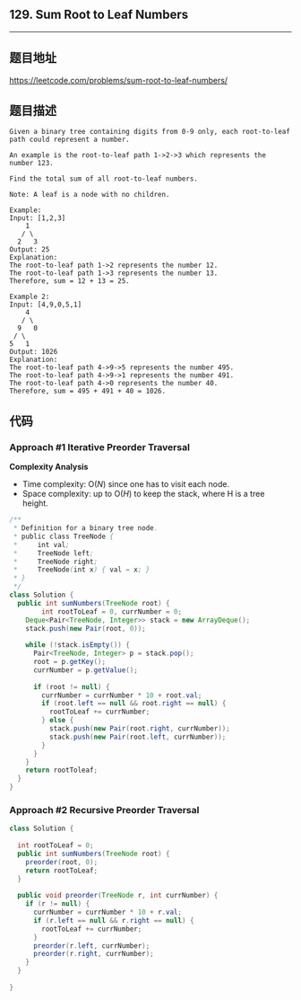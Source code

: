 ## 129. Sum Root to Leaf Numbers

----
## 题目地址

https://leetcode.com/problems/sum-root-to-leaf-numbers/

## 题目描述
```
Given a binary tree containing digits from 0-9 only, each root-to-leaf path could represent a number.

An example is the root-to-leaf path 1->2->3 which represents the number 123.

Find the total sum of all root-to-leaf numbers.

Note: A leaf is a node with no children.

Example:
Input: [1,2,3]
    1
   / \
  2   3
Output: 25
Explanation:
The root-to-leaf path 1->2 represents the number 12.
The root-to-leaf path 1->3 represents the number 13.
Therefore, sum = 12 + 13 = 25.

Example 2:
Input: [4,9,0,5,1]
    4
   / \
  9   0
 / \
5   1
Output: 1026
Explanation:
The root-to-leaf path 4->9->5 represents the number 495.
The root-to-leaf path 4->9->1 represents the number 491.
The root-to-leaf path 4->0 represents the number 40.
Therefore, sum = 495 + 491 + 40 = 1026.
```

## 代码

### Approach #1 Iterative Preorder Traversal

**Complexity Analysis**

- Time complexity: O(*N*) since one has to visit each node.
- Space complexity: up to O(*H*) to keep the stack, where H is a tree height.

```java
/**
 * Definition for a binary tree node.
 * public class TreeNode {
 *     int val;
 *     TreeNode left;
 *     TreeNode right;
 *     TreeNode(int x) { val = x; }
 * }
 */
class Solution {
  public int sumNumbers(TreeNode root) {
		int rootToLeaf = 0, currNumber = 0;
    Deque<Pair<TreeNode, Integer>> stack = new ArrayDeque();
    stack.push(new Pair(root, 0));
    
    while (!stack.isEmpty()) {
      Pair<TreeNode, Integer> p = stack.pop();
      root = p.getKey();
      currNumber = p.getValue();
      
      if (root != null) {
        currNumber = currNumber * 10 + root.val;
        if (root.left == null && root.right == null) {
          rootToLeaf += currNumber;
        } else {
          stack.push(new Pair(root.right, currNumber));
          stack.push(new Pair(root.left, currNumber));
        }
      }
    }
    return rootToleaf;
  }
}
```

### Approach #2 Recursive Preorder Traversal

```java
class Solution {
  
  int rootToLeaf = 0;
  public int sumNumbers(TreeNode root) {
    preorder(root, 0);
    return rootToLeaf;
  }
  
  public void preorder(TreeNode r, int currNumber) {
    if (r != null) {
      currNumber = currNumber * 10 + r.val;
      if (r.left == null && r.right == null) {
        rootToLeaf += currNumber;
      }
      preorder(r.left, currNumber);
      preorder(r.right, currNumber);
    }
  }
 
}
```
















